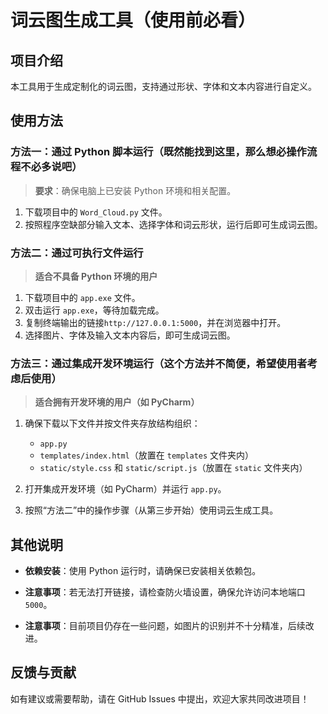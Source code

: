 # 词云图生成工具（使用前必看）

## 项目介绍

本工具用于生成定制化的词云图，支持通过形状、字体和文本内容进行自定义。

## 使用方法

### 方法一：通过 Python 脚本运行（既然能找到这里，那么想必操作流程不必多说吧）

> **要求**：确保电脑上已安装 Python 环境和相关配置。

1. 下载项目中的 `Word_Cloud.py` 文件。
2. 按照程序空缺部分输入文本、选择字体和词云形状，运行后即可生成词云图。

### 方法二：通过可执行文件运行

> **适合不具备 Python 环境的用户**

1. 下载项目中的 `app.exe` 文件。
2. 双击运行 `app.exe`，等待加载完成。
3. 复制终端输出的链接`http://127.0.0.1:5000`，并在浏览器中打开。
4. 选择图片、字体及输入文本内容后，即可生成词云图。

### 方法三：通过集成开发环境运行（这个方法并不简便，希望使用者考虑后使用）

> **适合拥有开发环境的用户（如 PyCharm）**

1. 确保下载以下文件并按文件夹存放结构组织：
   - `app.py`
   - `templates/index.html`（放置在 `templates` 文件夹内）
   - `static/style.css` 和 `static/script.js`（放置在 `static` 文件夹内）

2. 打开集成开发环境（如 PyCharm）并运行 `app.py`。
3. 按照“方法二”中的操作步骤（从第三步开始）使用词云生成工具。

## 其他说明

- **依赖安装**：使用 Python 运行时，请确保已安装相关依赖包。

- **注意事项**：若无法打开链接，请检查防火墙设置，确保允许访问本地端口 `5000`。

- **注意事项**：目前项目仍存在一些问题，如图片的识别并不十分精准，后续改进。

## 反馈与贡献

如有建议或需要帮助，请在 GitHub Issues 中提出，欢迎大家共同改进项目！
